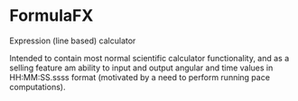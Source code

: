 # FormulaFX
Expression (line based) calculator

Intended to contain most normal scientific calculator functionality, and as a selling feature am ability
to input and output angular and time values in HH:MM:SS.ssss format (motivated by a need to perform running
pace computations).
